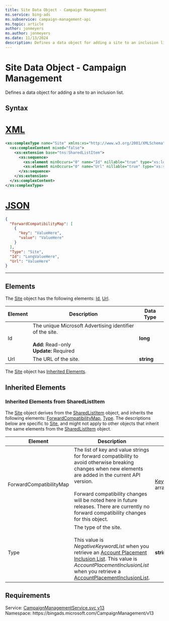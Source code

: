 ```yaml
---
title: Site Data Object - Campaign Management
ms.service: bing-ads
ms.subservice: campaign-management-api
ms.topic: article
author: jonmeyers
ms.author: jonmeyers
ms.date: 11/13/2024
description: Defines a data object for adding a site to an inclusion list.
---
```

# Site Data Object - Campaign Management
Defines a data object for adding a site to an inclusion list.

## Syntax

# [XML](#tab/xml)

```xml
<xs:complexType name="Site" xmlns:xs="http://www.w3.org/2001/XMLSchema">
  <xs:complexContent mixed="false">
    <xs:extension base="tns:SharedListItem">
      <xs:sequence>
        <xs:element minOccurs="0" name="Id" nillable="true" type="xs:long" />
        <xs:element minOccurs="0" name="Url" nillable="true" type="xs:string" />
      </xs:sequence>
    </xs:extension>
  </xs:complexContent>
</xs:complexType>
```

# [JSON](#tab/json)

```json
{
  "ForwardCompatibilityMap": [
    {
      "key": "ValueHere",
      "value": "ValueHere"
    }
  ],
  "Type": "Site",
  "Id": "LongValueHere",
  "Url": "ValueHere"
}
```

-----

## <a name="elements"></a>Elements

The [Site](site.md) object has the following elements: [Id](#id), [Url](#url).

|Element|Description|Data Type|
|-----------|---------------|-------------|
|<a name="id"></a>Id|The unique Microsoft Advertising identifier of the site.<br/><br/>**Add:** Read-only<br/>**Update:** Required|**long**|
|<a name="url"></a>Url|The URL of the site.|**string**|

The [Site](site.md) object has [Inherited Elements](#inheritedelements).

## <a name="inheritedelements"></a>Inherited Elements

### <a name="inheritedelementssharedlistitem"></a>Inherited Elements from SharedListItem
The [Site](site.md) object derives from the [SharedListItem](sharedlistitem.md) object, and inherits the following elements: [ForwardCompatibilityMap](#forwardcompatibilitymap), [Type](#type). The descriptions below are specific to [Site](site.md), and might not apply to other objects that inherit the same elements from the [SharedListItem](sharedlistitem.md) object.  

|Element|Description|Data Type|
|-----------|---------------|-------------|
|<a name="forwardcompatibilitymap"></a>ForwardCompatibilityMap|The list of key and value strings for forward compatibility to avoid otherwise breaking changes when new elements are added in the current API version.<br/><br/>Forward compatibility changes will be noted here in future releases. There are currently no forward compatibility changes for this object.|[KeyValuePairOfstringstring](keyvaluepairofstringstring.md) array|
|<a name="type"></a>Type|The type of the site.<br/><br/>This value is *NegativeKeywordList* when you retrieve an [Account Placement Inclusion List](accountplacementinclusionlist.md). This value is *AccountPlacementInclusionList* when you retrieve a [AccountPlacementInclusionList](placementinclusionlist.md).|**string**|

## Requirements
Service: [CampaignManagementService.svc v13](https://campaign.api.bingads.microsoft.com/Api/Advertiser/CampaignManagement/v13/CampaignManagementService.svc)  
Namespace: https\://bingads.microsoft.com/CampaignManagement/v13  

